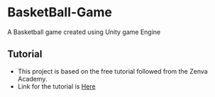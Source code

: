 # BasketBall-Game
A Basketball game created using Unity game Engine


## Tutorial
* This project is based on the free tutorial followed from the Zenva Academy.
* Link for the tutorial is [Here](https://academy.zenva.com/course/unity-game-development-create-a-basketball-game/)
